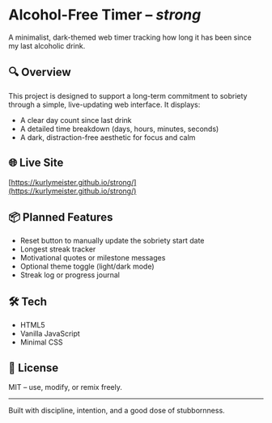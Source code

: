 # Alcohol-Free Timer – *strong*

A minimalist, dark-themed web timer tracking how long it has been since my last alcoholic drink.

## 🔍 Overview
This project is designed to support a long-term commitment to sobriety through a simple, live-updating web interface. It displays:

- A clear day count since last drink
- A detailed time breakdown (days, hours, minutes, seconds)
- A dark, distraction-free aesthetic for focus and calm

## 🌐 Live Site
[https://kurlymeister.github.io/strong/](https://kurlymeister.github.io/strong/)

## 📦 Planned Features
- Reset button to manually update the sobriety start date
- Longest streak tracker
- Motivational quotes or milestone messages
- Optional theme toggle (light/dark mode)
- Streak log or progress journal

## 🛠️ Tech
- HTML5
- Vanilla JavaScript
- Minimal CSS

## 📄 License
MIT – use, modify, or remix freely.

---

Built with discipline, intention, and a good dose of stubbornness.

